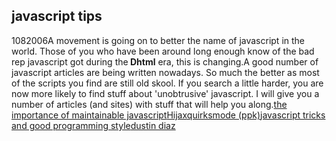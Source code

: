 <article><h1>javascript tips</h1><time><span class="day">10</span><span class="month">8</span><span class="year">2006</span></time>A movement is going on to better the name of javascript in the world. Those of you who have been around long enough know of the bad rep javascript got during the<strong> Dhtml</strong> era, this is changing.A good number of javascript articles are being written nowadays. So much the better as most of the scripts you find are still old skool. If you search a little harder, you are now more likely to find stuff about 'unobtrusive' javascript. I will give you a number of articles (and sites) with stuff that will help you along.<!--more--><a title="The importance of maintainable javascript (vitamin)" href="http://www.thinkvitamin.com/features/dev/the-importance-of-maintainable-javascript">the importance of maintainable javascript</a><a title="Hijax (donscripting)" href="http://domscripting.com/blog/display/41">Hijax</a><a title="quirksmode (ppk)" href="http://www.quirksmode.org/">quirksmode (ppk)</a><a href="http://alexander.kirk.at/2006/08/09/javascript-tricks-and-good-programming-style/">javascript tricks and good programming style</a><a title="dustin diaz" href="http://www.dustindiaz.com/">dustin diaz</a></article>